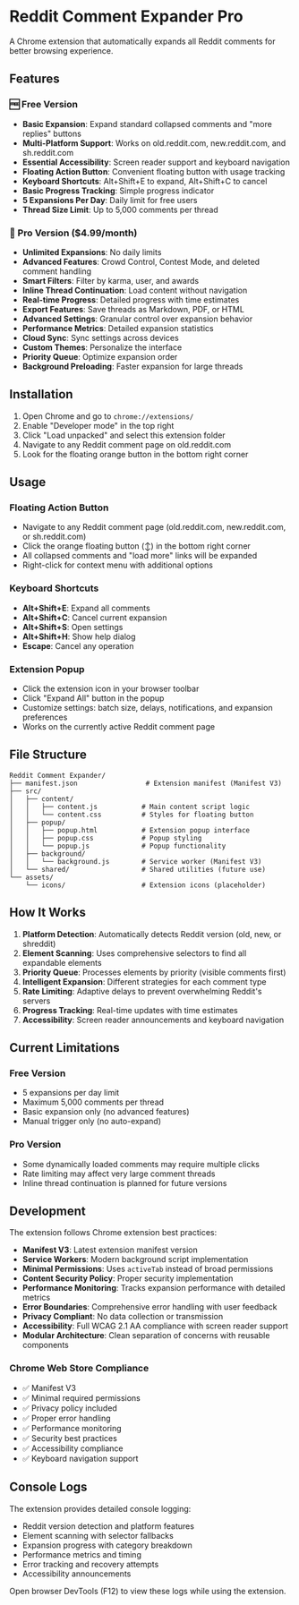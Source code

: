 # Reddit Comment Expander Pro

A Chrome extension that automatically expands all Reddit comments for better browsing experience.

## Features

### 🆓 Free Version
- **Basic Expansion**: Expand standard collapsed comments and "more replies" buttons
- **Multi-Platform Support**: Works on old.reddit.com, new.reddit.com, and sh.reddit.com
- **Essential Accessibility**: Screen reader support and keyboard navigation
- **Floating Action Button**: Convenient floating button with usage tracking
- **Keyboard Shortcuts**: Alt+Shift+E to expand, Alt+Shift+C to cancel
- **Basic Progress Tracking**: Simple progress indicator
- **5 Expansions Per Day**: Daily limit for free users
- **Thread Size Limit**: Up to 5,000 comments per thread

### 💎 Pro Version ($4.99/month)
- **Unlimited Expansions**: No daily limits
- **Advanced Features**: Crowd Control, Contest Mode, and deleted comment handling
- **Smart Filters**: Filter by karma, user, and awards
- **Inline Thread Continuation**: Load content without navigation
- **Real-time Progress**: Detailed progress with time estimates
- **Export Features**: Save threads as Markdown, PDF, or HTML
- **Advanced Settings**: Granular control over expansion behavior
- **Performance Metrics**: Detailed expansion statistics
- **Cloud Sync**: Sync settings across devices
- **Custom Themes**: Personalize the interface
- **Priority Queue**: Optimize expansion order
- **Background Preloading**: Faster expansion for large threads

## Installation

1. Open Chrome and go to `chrome://extensions/`
2. Enable "Developer mode" in the top right
3. Click "Load unpacked" and select this extension folder
4. Navigate to any Reddit comment page on old.reddit.com
5. Look for the floating orange button in the bottom right corner

## Usage

### Floating Action Button
- Navigate to any Reddit comment page (old.reddit.com, new.reddit.com, or sh.reddit.com)
- Click the orange floating button (↕️) in the bottom right corner
- All collapsed comments and "load more" links will be expanded
- Right-click for context menu with additional options

### Keyboard Shortcuts
- **Alt+Shift+E**: Expand all comments
- **Alt+Shift+C**: Cancel current expansion
- **Alt+Shift+S**: Open settings
- **Alt+Shift+H**: Show help dialog
- **Escape**: Cancel any operation

### Extension Popup
- Click the extension icon in your browser toolbar
- Click "Expand All" button in the popup
- Customize settings: batch size, delays, notifications, and expansion preferences
- Works on the currently active Reddit comment page

## File Structure

```
Reddit Comment Expander/
├── manifest.json                 # Extension manifest (Manifest V3)
├── src/
│   ├── content/
│   │   ├── content.js           # Main content script logic
│   │   └── content.css          # Styles for floating button
│   ├── popup/
│   │   ├── popup.html           # Extension popup interface
│   │   ├── popup.css            # Popup styling
│   │   └── popup.js             # Popup functionality
│   ├── background/
│   │   └── background.js        # Service worker (Manifest V3)
│   └── shared/                  # Shared utilities (future use)
└── assets/
    └── icons/                   # Extension icons (placeholder)
```

## How It Works

1. **Platform Detection**: Automatically detects Reddit version (old, new, or shreddit)
2. **Element Scanning**: Uses comprehensive selectors to find all expandable elements
3. **Priority Queue**: Processes elements by priority (visible comments first)
4. **Intelligent Expansion**: Different strategies for each comment type
5. **Rate Limiting**: Adaptive delays to prevent overwhelming Reddit's servers
6. **Progress Tracking**: Real-time updates with time estimates
7. **Accessibility**: Screen reader announcements and keyboard navigation

## Current Limitations

### Free Version
- 5 expansions per day limit
- Maximum 5,000 comments per thread
- Basic expansion only (no advanced features)
- Manual trigger only (no auto-expand)

### Pro Version
- Some dynamically loaded comments may require multiple clicks
- Rate limiting may affect very large comment threads
- Inline thread continuation is planned for future versions

## Development

The extension follows Chrome extension best practices:
- **Manifest V3**: Latest extension manifest version
- **Service Workers**: Modern background script implementation
- **Minimal Permissions**: Uses `activeTab` instead of broad permissions
- **Content Security Policy**: Proper security implementation
- **Performance Monitoring**: Tracks expansion performance with detailed metrics
- **Error Boundaries**: Comprehensive error handling with user feedback
- **Privacy Compliant**: No data collection or transmission
- **Accessibility**: Full WCAG 2.1 AA compliance with screen reader support
- **Modular Architecture**: Clean separation of concerns with reusable components

### Chrome Web Store Compliance
- ✅ Manifest V3
- ✅ Minimal required permissions
- ✅ Privacy policy included
- ✅ Proper error handling
- ✅ Performance monitoring
- ✅ Security best practices
- ✅ Accessibility compliance
- ✅ Keyboard navigation support

## Console Logs

The extension provides detailed console logging:
- Reddit version detection and platform features
- Element scanning with selector fallbacks
- Expansion progress with category breakdown
- Performance metrics and timing
- Error tracking and recovery attempts
- Accessibility announcements

Open browser DevTools (F12) to view these logs while using the extension.